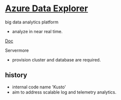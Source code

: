 # [Azure Data Explorer](https://dataexplorer.azure.com/)
big data analytics platform 
- analyze in near real time.

[Doc](https://learn.microsoft.com/en-us/azure/data-explorer/data-explorer-overview)

Servermore
- provision cluster and database are required. 
## history
- internal code name 'Kusto'
- aim to address scalable log and telemetry analytics.

